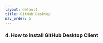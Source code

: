 ```yaml
---
layout: default
title: GitHub Desktop
nav_order: 5
---
```


### 4. How to install GitHub Desktop Client